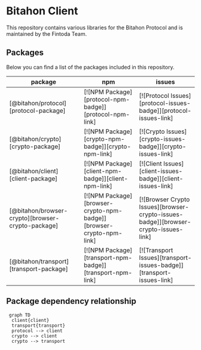 # Bitahon Client

This repository contains various libraries for the Bitahon Protocol and is maintained by the Fintoda Team.

## Packages

Below you can find a list of the packages included in this repository.

| package | npm | issues |
| ------- | --- | ------ |
| [@bitahon/protocol][protocol-package] | [![NPM Package][protocol-npm-badge]][protocol-npm-link] | [![Protocol Issues][protocol-issues-badge]][protocol-issues-link] |
| [@bitahon/crypto][crypto-package] | [![NPM Package][crypto-npm-badge]][crypto-npm-link] | [![Crypto Issues][crypto-issues-badge]][crypto-issues-link] |
| [@bitahon/client][client-package] | [![NPM Package][client-npm-badge]][client-npm-link] | [![Client Issues][client-issues-badge]][client-issues-link] |
| [@bitahon/browser-crypto][browser-crypto-package] | [![NPM Package][browser-crypto-npm-badge]][browser-crypto-npm-link] | [![Browser Crypto Issues][browser-crypto-issues-badge]][browser-crypto-issues-link] |
| [@bitahon/transport][transport-package] | [![NPM Package][transport-npm-badge]][transport-npm-link] | [![Transport Issues][transport-issues-badge]][transport-issues-link] |

## Package dependency relationship

```mermaid
 graph TD
  client{client}
  transport{transport}
  protocol --> client
  crypto --> client
  crypto --> transport
```
